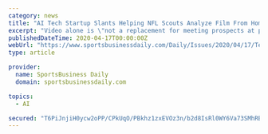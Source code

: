 ```yaml
---
category: news
title: "AI Tech Startup Slants Helping NFL Scouts Analyze Film From Home"
excerpt: "Video alone is \"not a replacement for meeting prospects at pro days or private workouts,\" and artificial intelligence tech startup Slants has \"tried to fill the void\" for NFL scouts, according to Ken Belson of the N.Y. TIMES. The company’s AI technology \"analyzes video of college footbal..."
publishedDateTime: 2020-04-17T00:00:00Z
webUrl: "https://www.sportsbusinessdaily.com/Daily/Issues/2020/04/17/Technology/Slants.aspx"
type: article

provider:
  name: SportsBusiness Daily
  domain: sportsbusinessdaily.com

topics:
  - AI

secured: "T6PiJnjiH0ycw2oPP/CPkUqO/PBkhz1zxEVOz3n/b2d8IsRl0WY6Va73SMhRBmUhUnNACRxng2ZqESoX1MsCiPXmfUm5pHHFvPYRhvf/+dHwMFWdgL+YbBFGswQorfvlnL7KZRCFDgK2QkdfXDZtqhxeN2XQBGBifENExt/3jzwOV02Clpt+RjUHO1hzQ+fa0ctTACd9UGpNoiHHx5PqoSJ7jxmorkYI9dDsFvTVYdyiEI/3+LaVKtMVGoy635y+OCqTqdEJYTr8aj/aI9nTh8uZvSF9KFb5N0zuXvBzEqXP0NmLUHaQ9+cd+te2PWpV;pNFm5nF6OGxIRILsOFgddg=="
---
```


